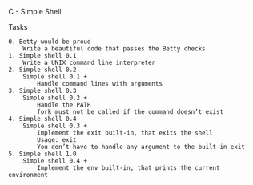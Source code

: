 C - Simple Shell

Tasks

	0. Betty would be proud
		Write a beautiful code that passes the Betty checks
	1. Simple shell 0.1
		Write a UNIX command line interpreter
	2. Simple shell 0.2
		Simple shell 0.1 +
			Handle command lines with arguments
	3. Simple shell 0.3
		Simple shell 0.2 +
			Handle the PATH
			fork must not be called if the command doesn’t exist
	4. Simple shell 0.4
		Simple shell 0.3 +
			Implement the exit built-in, that exits the shell
			Usage: exit
			You don’t have to handle any argument to the built-in exit
	5. Simple shell 1.0
		Simple shell 0.4 +
			Implement the env built-in, that prints the current environment
